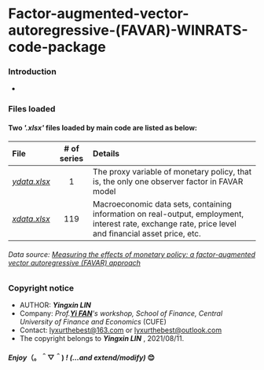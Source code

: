 # Factor-augmented-vector-autoregressive-(FAVAR)-WINRATS-code-package
### Introduction
-
### Files loaded
#### Two __*'.xlsx'*__ files loaded by main code are listed as below:
File|# of series|Details
:-|:-:|:-
[*ydata.xlsx*]()|1|The proxy variable of monetary policy, that is, the only one observer factor in FAVAR model
[*xdata.xlsx*]()|119|Macroeconomic data sets, containing information on real-output, employment, interest rate, exchange rate, price level and financial asset price, etc.
###### *Data source: [Measuring the effects of monetary policy: a factor-augmented vector autoregressive (FAVAR) approach](https://academic.oup.com/qje/article-abstract/120/1/387/1931468)*
### Copyright notice
- AUTHOR: __*Yingxin LIN*__
- Company: *Prof.[__Yi FAN__](http://sf.cufe.edu.cn/info/1112/10555.htm)'s workshop, School of Finance, Central University of Finance and Economics* (CUFE)
- Contact: lyxurthebest@163.com or lyxurthebest@outlook.com
- The copyright belongs to __*Yingxin LIN*__ , 2021/08/11.
#### *Enjoy*（。＾▽＾) *! (...and extend/modify)* 😊
